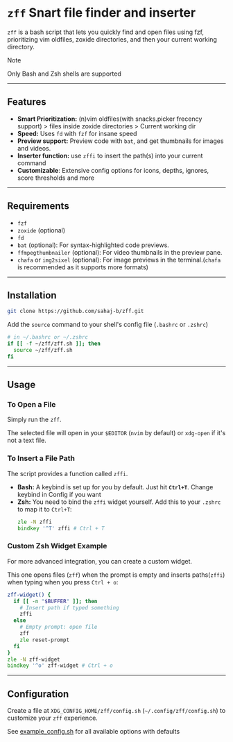 # `zff` Snart file finder and inserter

`zff` is a bash script that lets you quickly find and open files using fzf, prioritizing vim oldfiles, zoxide directories, and then your current working directory.

> [!NOTE]
> Only Bash and Zsh shells are supported

-----

## Features
- **Smart Prioritization:** (n)vim oldfiles(with snacks.picker frecency support) > files inside zoxide directories > Current working dir
- **Speed:** Uses `fd` with `fzf` for insane speed
- **Preview support:** Preview code with `bat`, and get thumbnails for images and videos.
- **Inserter function:** use `zffi` to insert the path(s) into your current command
- **Customizable**: Extensive config options for icons, depths, ignores, score thresholds and more

-----

## Requirements
  - `fzf`
  - `zoxide` (optional)
  - `fd`
  - `bat` (optional): For syntax-highlighted code previews.
  - `ffmpegthumbnailer` (optional): For video thumbnails in the preview pane.
  - `chafa` or `img2sixel` (optional): For image previews in the terminal.(`chafa` is recommended as it supports more formats)

-----

## Installation
```bash
git clone https://github.com/sahaj-b/zff.git
```
Add the `source` command to your shell's config file (`.bashrc` or `.zshrc`)
```sh
# in ~/.bashrc or ~/.zshrc
if [[ -f ~/zff/zff.sh ]]; then
  source ~/zff/zff.sh
fi
```
-----

## Usage

### To Open a File

Simply run the `zff`.

The selected file will open in your `$EDITOR` (`nvim` by default) or `xdg-open` if it's not a text file.

### To Insert a File Path

The script provides a function called `zffi`.
  * **Bash:** A keybind is set up for you by default. Just hit **`Ctrl+T`**. Change keybind in Config if you want
  * **Zsh:** You need to bind the `zffi` widget yourself. Add this to your `.zshrc` to map it to `Ctrl+T`:
     ```zsh
     zle -N zffi
     bindkey '^T' zffi # Ctrl + T
     ```

### Custom Zsh Widget Example
For more advanced integration, you can create a custom widget.

This one opens files (`zff`) when the prompt is empty and inserts paths(`zffi`) when typing when you press `Ctrl + o`:
```zsh
zff-widget() {
  if [[ -n "$BUFFER" ]]; then
    # Insert path if typed something
    zffi
  else
    # Empty prompt: open file
    zff
    zle reset-prompt
  fi
}
zle -N zff-widget
bindkey '^o' zff-widget # Ctrl + o
```

-----

## Configuration

Create a file at `XDG_CONFIG_HOME/zff/config.sh` (`~/.config/zff/config.sh`) to customize your `zff` experience.

See [example_config.sh](example_config.sh) for all available options with defaults
